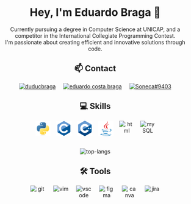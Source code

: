 <!-- Name | Bio -->
<div align="center">
    <h1> Hey, I'm Eduardo Braga 👋 </h1> 
    <p>Currently pursuing a degree in Computer Science at UNICAP, and a competitor in the International Collegiate Programming Contest. 
        <br>I'm passionate about creating efficient and innovative solutions through code.</p> 
</div>
<!-- Contact Info -->
<div align="center">
    <h2> 📫 Contact </h2>
    <div style="display: flex; justify-content: center; gap: 20px">
        <a href="https://instagram.com/duducbraga" target="blank">
            <img src="https://raw.githubusercontent.com/rahuldkjain/github-profile-readme-generator/master/src/images/icons/Social/instagram.svg" alt="duducbraga" height="30" width="40" />
        </a>
        <a href="https://www.linkedin.com/in/eduardo-costa-braga-7a837625b/" target="blank">
            <img src="https://raw.githubusercontent.com/rahuldkjain/github-profile-readme-generator/master/src/images/icons/Social/linked-in-alt.svg" alt="eduardo costa braga" height="28" width="30" />
        </a>
        <a href="https://discordapp.com/users/390225029784141834" target="blank">
            <img src="https://raw.githubusercontent.com/rahuldkjain/github-profile-readme-generator/master/src/images/icons/Social/discord.svg" alt="Soneca#9403" height="30" width="40" />
        </a>
    </div>
</div>
<!-- Languages | Skills -->
<div align="center">
    <h2> 💻 Skills </h2>
    <div style="display: flex; justify-content: center; gap: 15px">
        <img src="https://raw.githubusercontent.com/devicons/devicon/master/icons/python/python-original.svg" alt="python" width="40"/> 
        <img src="https://raw.githubusercontent.com/devicons/devicon/master/icons/c/c-original.svg" alt="c" width="40"/>
        <img src="https://raw.githubusercontent.com/devicons/devicon/master/icons/cplusplus/cplusplus-original.svg" alt="cplusplus" width="40"/>
        <img src="https://raw.githubusercontent.com/devicons/devicon/master/icons/java/java-original.svg" alt="java" width="40"/>
        <img src="https://user-images.githubusercontent.com/25181517/192158954-f88b5814-d510-4564-b285-dff7d6400dad.png" alt="html" width="40"/>
        <img src="https://user-images.githubusercontent.com/25181517/183896128-ec99105a-ec1a-4d85-b08b-1aa1620b2046.png" alt="mySQL" width="40"/>
    </div>
    <div style="margin-top: 15px;">
        <br><img src="https://github-readme-stats.vercel.app/api/top-langs/?username=dudubraga&layout=compact&langs_count=16&theme=transparent" alt="top-langs" width="250"/>
    </div>
</div>
<!-- Tools | Softwares -->
<div align="center">
    <h2> 🛠️ Tools </h2>
    <div style="display: flex; justify-content: center; gap: 20px">
        <img src="https://user-images.githubusercontent.com/25181517/192108372-f71d70ac-7ae6-4c0d-8395-51d8870c2ef0.png" alt="git" width="40"/>
        <img src="https://user-images.githubusercontent.com/25181517/192108889-232b3431-a585-4b36-a62d-9078bd3641d9.png" alt="vim" width="40">
        <img src="https://user-images.githubusercontent.com/25181517/192108891-d86b6220-e232-423a-bf5f-90903e6887c3.png" alt="vscode" width="40">
        <img src="https://user-images.githubusercontent.com/25181517/189715289-df3ee512-6eca-463f-a0f4-c10d94a06b2f.png" alt="figma" width="40">
        <img src="https://github-production-user-asset-6210df.s3.amazonaws.com/136815194/253220886-02494c7c-de6a-43a6-9293-6369696842ed.png" alt="canva" width="40">
        <img src="https://user-images.githubusercontent.com/25181517/183912952-83784e94-629d-4c34-a961-ae2ae795b662.png" alt="jira" width="40">
    </div>
</div>
